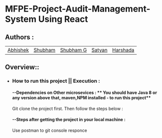 # MFPE-Project-Audit-Management-System Using React

## Authors :

<table>
  <tr>
      <td>
        <a href="https://github.com/DRoy7">Abhishek</a>
        </td>
      <td>
        <a href="https://github.com/sriharish252">Shubham</a>
        </td>
      <td>
        <a href="https://github.com/Kamalesh8">Shubham G</a>
        </td>
      <td>
        <a href="https://github.com/Megha0699">Satyan</a>
        </td>
      <td>
        <a href="https://github.com/greninja199">Harshada</a>
        </td>
    </tr>
</table>

## Overview::

* ### How to run this project || Execution :
  #### --Dependencies on Other microsevices : ** You should have Java 8 or any version above that, maven,NPM installed - to run this project**
  Git clone the project first. Then follow the steps below :<br/>

  #### --Steps after getting the project in your local machine : 
  Use postman to git console responce 
    


